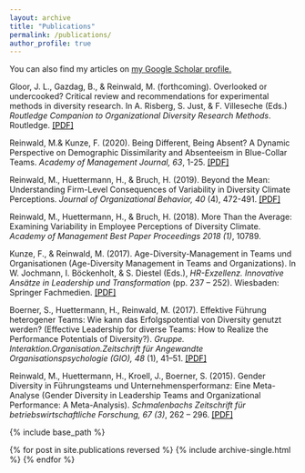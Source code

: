 ```yaml
---
layout: archive
title: "Publications"
permalink: /publications/
author_profile: true
---
```


You can also find my articles on <u><a href="https://scholar.google.com/citations?user=lurtrcsAAAAJ&hl=de&oi=ao">my Google Scholar profile</a>.</u>

Gloor, J. L., Gazdag, B., & Reinwald, M. (forthcoming). Overlooked or undercooked? Critical review and recommendations for experimental methods in diversity research. In A. Risberg, S. Just, & F. Villeseche (Eds.) *Routledge Companion to Organizational Diversity Research Methods*. Routledge. <a style='color: black;' href="/files/Gloor, Gazdag, & Reinwald, 2019_preprint.pdf">[PDF]</a>

Reinwald, M.& Kunze, F. (2020). Being Different, Being Absent? A Dynamic Perspective on Demographic Dissimilarity and Absenteeism in Blue-Collar Teams. *Academy of Management Journal, 63*, 1-25. <a style='color: black;' href="/files/Reinwald & Kunze, 2019_preprint.pdf">[PDF]</a>

Reinwald, M., Huettermann, H., & Bruch, H. (2019). Beyond the Mean: Understanding Firm-Level Consequences of Variability in Diversity Climate Perceptions. *Journal of Organizational Behavior, 40* (4), 472-491. <a style='color: black;' href="/files/Reinwald, Huettermann, & Bruch, 2019_preprint.pdf">[PDF]</a>

Reinwald, M., Huettermann, H., & Bruch, H. (2018). More Than the Average: Examining Variability in Employee Perceptions of Diversity Climate. *Academy of Management Best Paper Proceedings 2018 (1)*, 10789.

Kunze, F., & Reinwald, M. (2017). Age-Diversity-Management in Teams und Organisationen (Age-Diversity Management in Teams and Organizations). In W. Jochmann, I. Böckenholt, & S. Diestel (Eds.), *HR-Exzellenz. Innovative Ansätze in Leadership und Transformation* (pp. 237 – 252). Wiesbaden: Springer Fachmedien. <a style='color: black;' href="/files/Kunze & Reinwald, 2017_preprint.pdf">[PDF]</a>

Boerner, S., Huettermann, H., Reinwald, M. (2017). Effektive Führung heterogener Teams: Wie kann das Erfolgspotential von Diversity genutzt werden? (Effective Leadership for diverse Teams: How to Realize the Performance Potentials of Diversity?). *Gruppe. Interaktion.Organisation.Zeitschrift für Angewandte Organisationspsychologie (GIO), 48* (1), 41–51. <a style='color: black;' href="/files/Boerner, Huettermann, & Reinwald, 2017_preprint.pdf">[PDF]</a> 

Reinwald, M., Huettermann, H., Kroell, J., Boerner, S. (2015). Gender Diversity in Führungsteams und Unternehmensperformanz: Eine Meta-Analyse (Gender Diversity in Leadership Teams and Organizational Performance: A Meta-Analysis). *Schmalenbachs Zeitschrift für betriebswirtschaftliche Forschung, 67 (3)*, 262 – 296. <a style='color: black;' href="/files/Reinwald, Hüttermann, Kröll & Boerner (2015).pdf">[PDF]</a> 


{% include base_path %}

{% for post in site.publications reversed %}
  {% include archive-single.html %}
{% endfor %}
